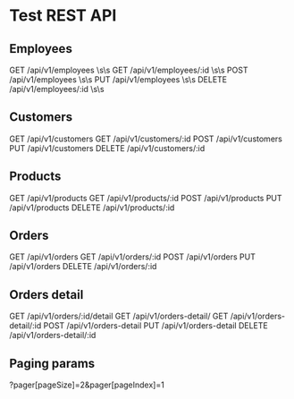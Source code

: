 # Test REST API

## Employees

GET     /api/v1/employees \s\s
GET     /api/v1/employees/:id \s\s
POST    /api/v1/employees \s\s
PUT     /api/v1/employees \s\s
DELETE  /api/v1/employees/:id \s\s

## Customers

GET     /api/v1/customers
GET     /api/v1/customers/:id
POST    /api/v1/customers
PUT     /api/v1/customers
DELETE  /api/v1/customers/:id

## Products

GET     /api/v1/products
GET     /api/v1/products/:id
POST    /api/v1/products
PUT     /api/v1/products
DELETE  /api/v1/products/:id

## Orders

GET     /api/v1/orders
GET     /api/v1/orders/:id
POST    /api/v1/orders
PUT     /api/v1/orders
DELETE  /api/v1/orders/:id

## Orders detail

GET     /api/v1/orders/:id/detail
GET     /api/v1/orders-detail/
GET     /api/v1/orders-detail/:id
POST    /api/v1/orders-detail
PUT     /api/v1/orders-detail
DELETE  /api/v1/orders-detail/:id

## Paging params

?pager[pageSize]=2&pager[pageIndex]=1
